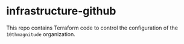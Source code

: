 # infrastructure-github

This repo contains Terraform code to control the configuration of the `10thmagnitude` organization.
